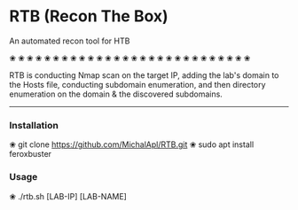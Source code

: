 # RTB (Recon The Box)
An automated recon tool for HTB

❀   ❀   ❀   ❀   ❀   ❀   ❀   ❀   ❀   ❀   ❀   ❀   ❀   ❀   ❀   ❀   ❀   ❀   ❀   ❀   ❀   ❀   ❀   ❀   ❀   ❀   ❀   ❀     

RTB is conducting Nmap scan on the target IP, adding the lab's domain to the Hosts file, conducting subdomain enumeration, and then directory enumeration on the domain & the discovered subdomains.

------------------------------------------------------------------------------------------------------------------------------------------------------------------------------------------------------

### Installation
❀ git clone https://github.com/MichalApl/RTB.git
❀ sudo apt install feroxbuster

### Usage
❀ ./rtb.sh [LAB-IP] [LAB-NAME]

